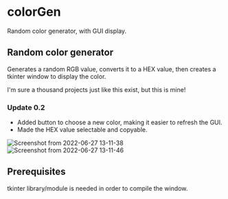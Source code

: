 # colorGen
Random color generator, with GUI display.

## Random color generator

Generates a random RGB value, converts it to a HEX value, then creates a tkinter window to display the color.

I'm sure a thousand projects just like this exist, but this is mine!

### Update 0.2
- Added button to choose a new color, making it easier to refresh the GUI.
- Made the HEX value selectable and copyable.


![Screenshot from 2022-06-27 13-11-38](https://user-images.githubusercontent.com/108022961/176017740-df779568-dc36-4fd4-b6c9-03f7163b327a.png)
![Screenshot from 2022-06-27 13-11-46](https://user-images.githubusercontent.com/108022961/176017748-29ee7e8b-3234-4e38-80a6-e5ede98683b0.png)

## Prerequisites

tkinter library/module is needed in order to compile the window.